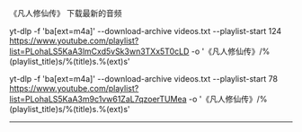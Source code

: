 


《凡人修仙传》 下载最新的音频

yt-dlp -f 'ba[ext=m4a]' --download-archive videos.txt  --playlist-start 124  https://www.youtube.com/playlist?list=PLohaLS5KaA3lmCxd5vSk3wn3TXx5T0cLD -o '《凡人修仙传》/%(playlist_title)s/%(title)s.%(ext)s'




yt-dlp -f 'ba[ext=m4a]' --download-archive videos.txt  --playlist-start 78  https://www.youtube.com/playlist?list=PLohaLS5KaA3m9c1vw61ZaL7qzoerTUMea -o '《凡人修仙传》/%(playlist_title)s/%(title)s.%(ext)s'

-----------------

